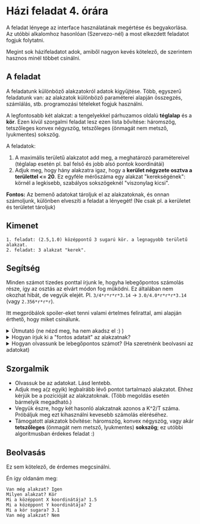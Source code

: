 # Házi feladat 4. órára

A feladat lényege az interface használatának megértése és begyakorlása.
Az utóbbi alkalomhoz hasonlóan (Szervezo-nél) a most elkezdett feladatot fogjuk folytatni.

Megint sok házifeladatot adok, amiből nagyon kevés kötelező, de szerintem hasznos minél többet csinálni.

## A feladat

A feladatunk különböző alakzatokról adatok kigyűjtése. Több, egyszerű feladatunk van: az alakzatok különböző paraméterei alapján összegzés, számlálás, stb. programozási tételeket fogjuk használni.

A legfontosabb két alakzat: a tengelyekkel párhuzamos oldalú **téglalap** és a **kör**. Ezen kívül szorgalmi feladat lesz ezen lista bővítése: háromszög, tetszőleges konvex négyszög, tetszőleges (önmagát nem metsző, lyukmentes) sokszög.

A feladatok:

1. A maximális területű alakzatot add meg, a meghatározó paramétereivel (téglalap esetén pl. bal felső és jobb alsó pontok koordinátái)
2. Adjuk meg, hogy hány alakzatra igaz, hogy a **kerület négyzete osztva a területtel <= 20**. Ez egyféle mérőszáma egy alakzat "kerekségének": körnél a legkisebb, szabályos sokszögeknél "viszonylag kicsi".

**Fontos:** Az bemenő adatokat tároljuk el az alakzatoknak, és onnan számoljunk, különben elveszíti a feladat a lényegét! (Ne csak pl. a kerületet és területet tároljuk)

## Kimenet

```
1. feladat: (2.5,1.0) középpontű 3 sugarú kör. a legnagyobb területű alakzat.
2. feladat: 3 alakzat "kerek".
```

## Segítség

Minden számot tizedes ponttal írjunk le, hogyha lebegőpontos számolás része, így az osztás az elvárt módon fog működni. Ez általában nem okozhat hibát, de vegyük elejét. Pl. `3/4*r*r*r*3.14` -> `3.0/4.0*r*r*r*3.14` (vagy `2.356*r*r*r`).

Itt megpróbálok spoiler-eket tenni valami értelmes felirattal, ami alapján érthető, hogy miket csinálunk.

<details> 
  <summary> Útmutató (ne nézd meg, ha nem akadsz el :) ) </summary>
  <p>Definiáljuk a két osztályt: Teglalap és Kor. Ezekhez gyűjtsük össze a megfelelő adatokat, amiket a konstruktoron keresztül kell megadni.</p>
  <p>Adjuk meg a fontos metódusaikat, amiket később fogunk használni: pl. GetKerulet és GetTerulet (Más metódusokkal meg lehet oldani helyesen a feladatot).</p>
  <p>Közös metódus fejlécek legyenek, hogy egy új interfészt tudjunk létrehozni.</p>
  <p>Hozzunk létre egy IAlakzat interfészt, ami a fontos metódus fejléceit tartalmazza. `{}` helyett `;`-t használjunk.</p>
  <p>Csináljunk egy listát List<IAlakzat> típussal.</p>
  <p>Az inicializálásnál használjuk a Kor és a Teglalap típusokat is, hogy lássuk, hogyan működik.</p>
  <p>A két feladatot ennek segítségével meg tudjuk oldani. Használjunk `foreach()`-et.</p>
</details>

<details> 
  <summary> Hogyan írjuk ki a "fontos adatait" az alakzatnak? </summary>
  <p>Készítsünk egy string Stringify() metódust az interfésznek. Ezt kérjük le a következő feladatban.</p>
</details>

<details> 
  <summary> Hogyan olvassunk be lebegőpontos számot? (Ha szeretnénk beolvasni az adatokat) </summary>
  <pre><code>double ertek = Convert.ToDouble(Console.Readline());</code></pre>
</details>

## Szorgalmik

- Olvassuk be az adatokat. Lásd lentebb.
- Adjuk meg a(z egyik) legbalrább lévő pontot tartalmazó alakzatot. Ehhez kérjük be a pozícióját az alakzatoknak. (Több megoldás esetén bármelyik megadható.)
- Vegyük észre, hogy két hasonló alakzatnak azonos a K^2/T száma. Próbáljuk meg ezt kihasználni kevesebb számolás eléréséhez.
- Támogatott alakzatok bővítése: háromszög, konvex négyszög, vagy akár **tetszőleges** (önmagát nem metsző, lyukmentes) **sokszög**; ez utóbbi algoritmusban érdekes feladat :)

## Beolvasás

Ez sem kötelező, de érdemes megcsinálni.

Én így oldanám meg:

```
Van még alakzat? Igen
Milyen alakzat? Kör
Mi a középpont X koordinátája? 1.5
Mi a középpont Y koordinátája? 2
Mi a kör sugara? 3.1
Van még alakzat? Nem
```
